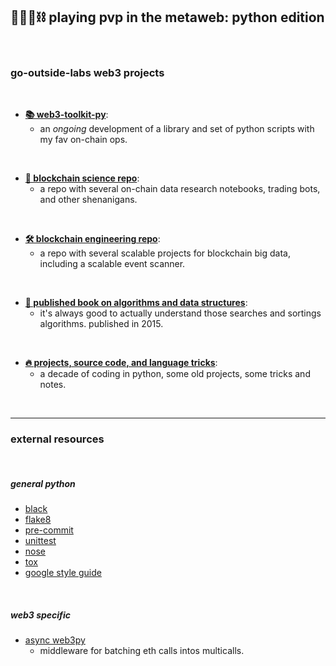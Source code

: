 ## 🥷🏻🐍⛓️ playing pvp in the metaweb: python edition

<br>


### go-outside-labs web3 projects 

<br>


* [**📚 web3-toolkit-py**](web3-toolkit):
    - an *ongoing* development of a library and set of python scripts with my fav on-chain ops.

<br>

* [**🔬 blockchain science repo**](https://github.com/go-outside-labs/blockchain-science):
    - a repo with several on-chain data research notebooks, trading bots, and other shenanigans.
    
<br>

* [**🛠 blockchain engineering repo**](https://github.com/go-outside-labs/blockchain-data-engineering):
    - a repo with several scalable projects for blockchain big data, including a scalable event scanner.


<br>

* [**🧮 published book on algorithms and data structures**](https://github.com/go-outside-labs/algorithms-book-py):
    - it's always good to actually understand those searches and sortings algorithms. published in 2015.
    


<br>

* [**🔥 projects, source code, and language tricks**](web2-projects):
    - a decade of coding in python, some old projects, some tricks and notes.

<br>


----

### external resources

<br>

##### general python

* [black](https://github.com/psf/black)
* [flake8 ](https://flake8.pycqa.org/en/latest/)
* [pre-commit](https://pre-commit.com/)
* [unittest](https://docs.python.org/3/library/unittest.html)
* [nose](https://nose.readthedocs.io/en/latest/)
* [tox](https://tox.wiki/en/latest/)
* [google style guide](https://google.github.io/styleguide/pyguide.html)

<br>

##### web3 specific

* [async web3py](https://github.com/BobTheBuidler/dank_mids)
    - middleware for batching eth calls intos multicalls.

